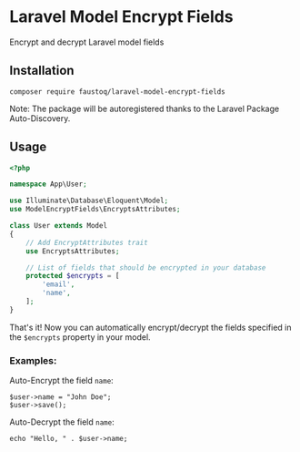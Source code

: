# Laravel Model Encrypt Fields

Encrypt and decrypt Laravel model fields

## Installation

```
composer require faustoq/laravel-model-encrypt-fields
```

Note: The package will be autoregistered thanks to the Laravel Package Auto-Discovery.

## Usage

```php
<?php

namespace App\User;

use Illuminate\Database\Eloquent\Model;
use ModelEncryptFields\EncryptsAttributes;

class User extends Model
{
    // Add EncryptAttributes trait
    use EncryptsAttributes;

    // List of fields that should be encrypted in your database
    protected $encrypts = [
        'email',
        'name',
    ];
}

```

That's it! Now you can automatically encrypt/decrypt the fields specified in the `$encrypts` property in your model.

### Examples:

Auto-Encrypt the field `name`:
```
$user->name = "John Doe"; 
$user->save();
```

Auto-Decrypt the field `name`:
```
echo "Hello, " . $user->name;
```

